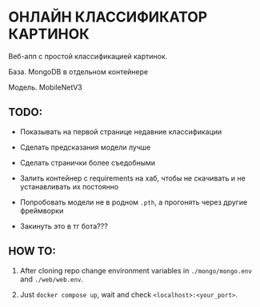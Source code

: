 # ОНЛАЙН КЛАССИФИКАТОР КАРТИНОК

Веб-апп с простой классификацией картинок.

База. MongoDB в отдельном контейнере

Модель. MobileNetV3


## TODO:

 - Показывать на первой странице недавние классификации

 - Сделать предсказания модели лучше

 - Сделать странички более съедобными

 - Залить контейнер с requirements на хаб, чтобы не скачивать и не устанавливать их постоянно

 - Попробовать модели не в родном `.pth`, а прогонять через другие фреймворки

 - Закинуть это в тг бота???

 ## HOW TO:

 1) After cloning repo change environment variables in `./mongo/mongo.env` and `./web/web.env`.

 2) Just `docker compose up`, wait and check `<localhost>:<your_port>`.



